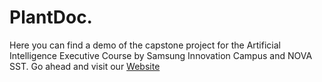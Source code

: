 # PlantDoc.
Here you can find a demo of the capstone project for the Artificial Intelligence Executive Course by Samsung Innovation Campus and NOVA SST.
Go ahead and visit our [Website](https://mariamalvarez.github.io/PlantDoc./)
